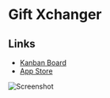 # Gift Xchanger


## Links
* [Kanban Board](https://icolasoft.atlassian.net/secure/RapidBoard.jspa?rapidView=4&projectKey=GIFT)
* [App Store](https://apps.apple.com/us/app/gift-xchanger/id1487338017)


![Screenshot](https://user-images.githubusercontent.com/2284832/103440554-85499a80-4bfb-11eb-8e28-1b1b19ba6371.png)
